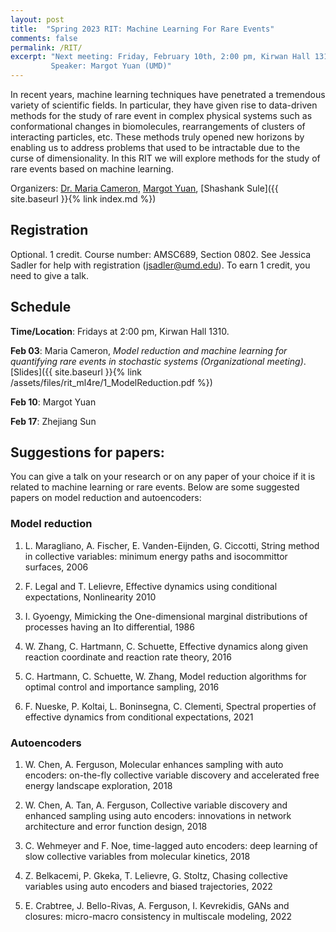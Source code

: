 ```yaml
---
layout: post
title:  "Spring 2023 RIT: Machine Learning For Rare Events"
comments: false
permalink: /RIT/
excerpt: "Next meeting: Friday, February 10th, 2:00 pm, Kirwan Hall 1310. 
         Speaker: Margot Yuan (UMD)"
---
```


In recent years, machine learning techniques have penetrated a tremendous variety of scientific fields. In particular, they have given rise to data-driven methods for the study of rare event in complex physical systems such as conformational changes in biomolecules, rearrangements of clusters of interacting particles, etc. These methods truly opened new horizons by enabling us to address problems that used to be intractable due to the curse of dimensionality. In this RIT we will explore methods for the study of rare events based on machine learning.

Organizers: [Dr. Maria Cameron](https://www.math.umd.edu/~mariakc/), [Margot Yuan](mailto:jyuan@umd.edu), [Shashank Sule]({{ site.baseurl }}{% link index.md %})

## Registration 

Optional. 1 credit. Course number: AMSC689, Section 0802. See Jessica Sadler for help with registration (jsadler@umd.edu). To earn 1 credit, you need to give a talk. 

## Schedule 

**Time/Location**: Fridays at 2:00 pm, Kirwan Hall 1310. 

**Feb 03**: Maria Cameron, *Model reduction and machine learning for quantifying rare events in stochastic systems (Organizational meeting)*. [Slides]({{ site.baseurl }}{% link /assets/files/rit_ml4re/1_ModelReduction.pdf %})

**Feb 10**: Margot Yuan 

**Feb 17**: Zhejiang Sun 

## Suggestions for papers:

You can give a talk on your research or on any paper of your choice if it is related to machine learning or rare events. Below are some suggested papers on model reduction and autoencoders: 

### Model reduction

1. L. Maragliano, A. Fischer, E. Vanden-Eijnden, G. Ciccotti, String method in collective variables: minimum energy paths and isocommittor surfaces, 2006

2. F. Legal and T. Lelievre, Effective dynamics using conditional expectations, Nonlinearity 2010

3. I. Gyoengy, Mimicking the One-dimensional marginal distributions of processes having an Ito differential, 1986

4. W. Zhang, C. Hartmann, C. Schuette, Effective dynamics along given reaction coordinate and reaction rate theory, 2016

5. C. Hartmann, C. Schuette, W. Zhang, Model reduction algorithms for optimal control and importance sampling, 2016

6. F. Nueske, P. Koltai, L. Boninsegna, C. Clementi, Spectral properties of effective dynamics from conditional expectations, 2021

### Autoencoders 

1. W. Chen, A. Ferguson, Molecular enhances sampling with auto encoders: on-the-fly collective variable discovery and accelerated free energy landscape exploration, 2018

2. W. Chen, A. Tan, A. Ferguson, Collective variable discovery and enhanced sampling using auto encoders: innovations in network architecture and error function design, 2018

3. C. Wehmeyer and F. Noe, time-lagged auto encoders: deep learning of slow collective variables from molecular kinetics, 2018

4. Z. Belkacemi, P. Gkeka, T. Lelievre, G. Stoltz, Chasing collective variables using auto encoders and biased trajectories, 2022

5. E. Crabtree, J. Bello-Rivas, A. Ferguson, I. Kevrekidis, GANs and closures: micro-macro consistency in multiscale modeling, 2022

<!-- ## Program 

Each meeting, one of the participants will give a talk on a paper relevant to the subject of the RIT or on his/her research if it is related to ML or rare events. -->

